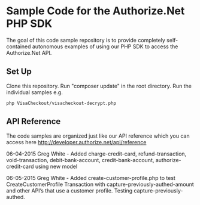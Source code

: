 # Sample Code for the Authorize.Net PHP SDK
The goal of this code sample repository is to provide completely self-contained autonomous examples of using our PHP SDK to access the Authorize.Net API.

## Set Up
Clone this repository.
Run "composer update" in the root directory.
Run the individual samples e.g. 
````
php VisaCheckout/visacheckout-decrypt.php
````

## API Reference
The code samples are organized just like our API reference which you can access here http://developer.authorize.net/api/reference

06-04-2015 Greg White - Added charge-credit-card, refund-transaction, void-transaction, debit-bank-account, credit-bank-account, authorize-credit-card using new model

06-05-2015 Greg White - Added create-customer-profile.php to test CreateCustomerProfile Transaction with capture-previously-authed-amount and other API’s that use a customer profile. Testing capture-previously-authed.